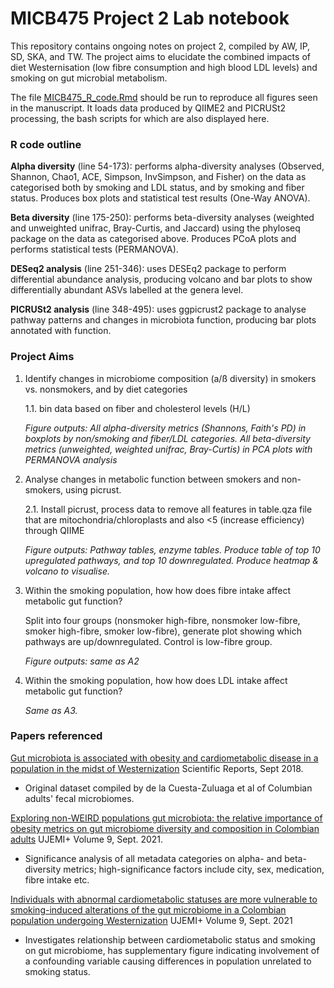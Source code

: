 # MICB475 Project 2 Lab notebook
This repository contains ongoing notes on project 2, compiled by AW, IP, SD, SKA, and TW. The project aims to elucidate the combined impacts of diet Westernisation (low fibre consumption and high blood LDL levels) and smoking on gut microbial metabolism.

The file [MICB475_R_code.Rmd](https://github.com/awang-16/MICB_475#:~:text=last%20week-,MICB475_R_code.Rmd) should be run to reproduce all figures seen in the manuscript. It loads data produced by QIIME2 and PICRUSt2 processing, the bash scripts for which are also displayed here.

### R code outline

**Alpha diversity** (line 54-173): performs alpha-diversity analyses (Observed, Shannon, Chao1, ACE, Simpson, InvSimpson, and Fisher) on the data as categorised both by smoking and LDL status, and by smoking and fiber status. Produces box plots and statistical test results (One-Way ANOVA).

**Beta diversity** (line 175-250): performs beta-diversity analyses (weighted and unweighted unifrac, Bray-Curtis, and Jaccard) using the phyloseq package on the data as categorised above. Produces PCoA plots and performs statistical tests (PERMANOVA).

**DESeq2 analysis** (line 251-346): uses DESEq2 package to perform differential abundance analysis, producing volcano and bar plots to show differentially abundant ASVs labelled at the genera level.

**PICRUSt2 analysis** (line 348-495): uses ggpicrust2 package to analyse pathway patterns and changes in microbiota function, producing bar plots annotated with function.

### Project Aims

1. Identify changes in microbiome composition (a/ß diversity) in smokers vs. nonsmokers, and by diet categories

   1.1. bin data based on fiber and cholesterol levels (H/L)

   *Figure outputs: All alpha-diversity metrics (Shannons, Faith's PD) in boxplots by non/smoking and fiber/LDL categories. All beta-diversity metrics (unweighted, weighted unifrac, Bray-Curtis) in PCA plots with PERMANOVA analysis*
   
2. Analyse changes in metabolic function between smokers and non-smokers, using picrust.

   2.1. Install picrust, process data to remove all features in table.qza file that are mitochondria/chloroplasts and also <5 (increase efficiency) through QIIME

   *Figure outputs: Pathway tables, enzyme tables. Produce table of top 10 upregulated pathways, and top 10 downregulated. Produce heatmap & volcano  to visualise.*

3. Within the smoking population, how how does fibre intake affect metabolic gut function?

   Split into four groups (nonsmoker high-fibre, nonsmoker low-fibre, smoker high-fibre, smoker low-fibre), generate plot showing which pathways are up/downregulated. Control is low-fibre group.

   *Figure outputs: same as A2*

4. Within the smoking population, how how does LDL intake affect metabolic gut function?

   _Same as A3._


### Papers referenced

[Gut microbiota is associated with obesity and cardiometabolic disease in a population in the midst of Westernization](https://www.nature.com/articles/s41598-018-29687-x) Scientific Reports, Sept 2018.

* Original dataset compiled by de la Cuesta-Zuluaga et al of Columbian adults' fecal microbiomes.

[Exploring  non-WEIRD  populations  gut  microbiota:  the relative  importance  of  obesity  metrics  on  gut  microbiome diversity and composition in Colombian adults](https://ojs.library.ubc.ca/index.php/UJEMI/article/view/198186/192791?fbclid=IwAR0iTZopMvDnj4u4ff_Y713ByjeSGnvi86pGAkuLxliEXvQDzXDXm4_k-OA) UJEMI+ Volume 9, Sept. 2021. 

* Significance analysis of all metadata categories on alpha- and beta-diversity metrics; high-significance factors include city, sex, medication, fibre intake etc.

[Individuals with abnormal cardiometabolic statuses are more vulnerable  to  smoking-induced  alterations  of  the  gut microbiome  in  a Colombian  population  undergoing Westernization](https://ojs.library.ubc.ca/index.php/UJEMI/article/view/198169/192803) UJEMI+ Volume 9, Sept. 2021

* Investigates relationship between cardiometabolic status and smoking on gut microbiome, has supplementary figure indicating involvement of a confounding variable causing differences in population unrelated to smoking status.

